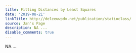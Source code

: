 ```yaml
---
title: Fitting Distances by Least Squares
date: '2019-08-21'
linkTitle: http://deleeuwpdx.net/publication/statioclass/
source: Jan's Page
description: NA ...
disable_comments: true
---
```

NA ...